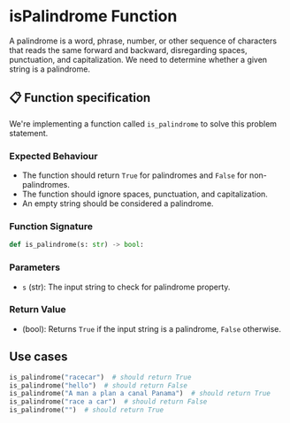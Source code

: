 # isPalindrome Function

A palindrome is a word, phrase, number, or other sequence of characters that reads the same forward and backward, disregarding spaces, punctuation, and capitalization. We need to determine whether a given string is a palindrome.

## 📋 Function specification

We're implementing a function called `is_palindrome` to solve this problem statement.

### Expected Behaviour

- The function should return `True` for palindromes and `False` for non-palindromes.
- The function should ignore spaces, punctuation, and capitalization.
- An empty string should be considered a palindrome.

### Function Signature

```python
def is_palindrome(s: str) -> bool:
```

### Parameters

- `s` (str): The input string to check for palindrome property.

### Return Value

- (bool): Returns `True` if the input string is a palindrome, `False` otherwise.

## Use cases

```python
is_palindrome("racecar")  # should return True
is_palindrome("hello")  # should return False
is_palindrome("A man a plan a canal Panama")  # should return True
is_palindrome("race a car")  # should return False
is_palindrome("")  # should return True
```
